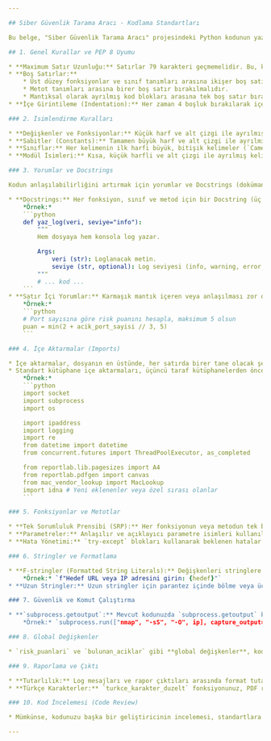 ```yaml
---

## Siber Güvenlik Tarama Aracı - Kodlama Standartları

Bu belge, "Siber Güvenlik Tarama Aracı" projesindeki Python kodunun yazımında takip edilmesi gereken kuralları ve en iyi uygulamaları tanımlar. Bu standartlara uymak, kod kalitesini artırır, hata oranını düşürür ve gelecekteki bakımı kolaylaştırır.

## 1. Genel Kurallar ve PEP 8 Uyumu

* **Maximum Satır Uzunluğu:** Satırlar 79 karakteri geçmemelidir. Bu, kodun küçük ekranlarda veya yan yana pencerelerde okunmasını kolaylaştırır.
* **Boş Satırlar:**
    * Üst düzey fonksiyonlar ve sınıf tanımları arasına ikişer boş satır bırakılmalıdır.
    * Metot tanımları arasına birer boş satır bırakılmalıdır.
    * Mantıksal olarak ayrılmış kod blokları arasına tek boş satır bırakılabilir.
* **İçe Girintileme (Indentation):** Her zaman 4 boşluk bırakılarak içe girintileme yapılmalıdır. Tab karakterleri kullanılmamalıdır.

### 2. İsimlendirme Kuralları

* **Değişkenler ve Fonksiyonlar:** Küçük harf ve alt çizgi ile ayrılmış kelimeler (`snake_case`) kullanılmalıdır (örn. `risk_puanlari`, `yaz_log`).
* **Sabitler (Constants):** Tamamen büyük harf ve alt çizgi ile ayrılmış kelimeler kullanılmalıdır (örn. `RAPOR_TXT`, `RAPOR_PDF`).
* **Sınıflar:** Her kelimenin ilk harfi büyük, bitişik kelimeler (`CamelCase`) kullanılmalıdır (örn. `MacLookup`, `ThreadPoolExecutor`).
* **Modül İsimleri:** Kısa, küçük harfli ve alt çizgi ile ayrılmış kelimeler olmalıdır (örn. `main.py`).

### 3. Yorumlar ve Docstrings

Kodun anlaşılabilirliğini artırmak için yorumlar ve Docstrings (dokümantasyon dizgileri) etkin bir şekilde kullanılmalıdır.

* **Docstrings:** Her fonksiyon, sınıf ve metod için bir Docstring (üç tırnak içinde) eklenmelidir. Bu, fonksiyonun veya sınıfın ne işe yaradığını, aldığı argümanları ve döndürdüğü değeri kısaca açıklamalıdır.
    *Örnek:*
    ```python
    def yaz_log(veri, seviye="info"):
        """
        Hem dosyaya hem konsola log yazar.

        Args:
            veri (str): Loglanacak metin.
            seviye (str, optional): Log seviyesi (info, warning, error, debug). Varsayılan 'info'.
        """
        # ... kod ...
    ```
* **Satır İçi Yorumlar:** Karmaşık mantık içeren veya anlaşılması zor olabilecek kod blokları için açıklayıcı yorumlar kullanılmalıdır. Yorumlar, kodun "nasıl" çalıştığından ziyade "neden" çalıştığını açıklamalıdır.
    *Örnek:*
    ```python
    # Port sayısına göre risk puanını hesapla, maksimum 5 olsun
    puan = min(2 + acik_port_sayisi // 3, 5)
    ```

### 4. İçe Aktarmalar (Imports)

* İçe aktarmalar, dosyanın en üstünde, her satırda birer tane olacak şekilde düzenlenmelidir.
* Standart kütüphane içe aktarmaları, üçüncü taraf kütüphanelerden önce gelmeli, ardından kendi modülleriniz gelmelidir. Her kategori arasında boş bir satır bırakılmalıdır.
    *Örnek:*
    ```python
    import socket
    import subprocess
    import os

    import ipaddress
    import logging
    import re
    from datetime import datetime
    from concurrent.futures import ThreadPoolExecutor, as_completed

    from reportlab.lib.pagesizes import A4
    from reportlab.pdfgen import canvas
    from mac_vendor_lookup import MacLookup
    import idna # Yeni eklenenler veya özel sırası olanlar
    ```

### 5. Fonksiyonlar ve Metotlar

* **Tek Sorumluluk Prensibi (SRP):** Her fonksiyonun veya metodun tek bir işi olmalıdır. Karmaşık görevler, daha küçük, yönetilebilir fonksiyonlara bölünmelidir.
* **Parametreler:** Anlaşılır ve açıklayıcı parametre isimleri kullanılmalıdır.
* **Hata Yönetimi:** `try-except` blokları kullanarak beklenen hatalar ele alınmalı ve kullanıcıya veya log dosyasına anlamlı hata mesajları iletilmelidir. `run_command` fonksiyonunuzdaki hata yönetimi buna iyi bir örnektir.

### 6. Stringler ve Formatlama

* **F-stringler (Formatted String Literals):** Değişkenleri stringlere dahil etmek için `f-string`'ler tercih edilmelidir. Bu, daha okunabilir ve performanslıdır.
    *Örnek:* `f"Hedef URL veya IP adresini girin: {hedef}"`
* **Uzun Stringler:** Uzun stringler için parantez içinde bölme veya üç tırnaklı stringler kullanılabilir.

### 7. Güvenlik ve Komut Çalıştırma

* **`subprocess.getoutput`:** Mevcut kodunuzda `subprocess.getoutput` kullanıyorsunuz. Güvenlik açısından, kullanıcıdan alınan girdilerle doğrudan komut çalıştırmaktan kaçınmak önemlidir. Sizin durumunuzda hedef IP/URL doğrudan komuta aktarılıyor. Nmap, Nikto gibi araçlar zaten bu tür girdileri işlemek üzere tasarlandığı için bu risk yönetilebilir. Ancak, gelecekte betiğe yeni komutlar eklerken `subprocess.run` ve `shell=False` ile komut ve argümanları liste olarak geçirme gibi daha güvenli yöntemleri değerlendirin.
    *Örnek:* `subprocess.run(["nmap", "-sS", "-O", ip], capture_output=True, text=True)`

### 8. Global Değişkenler

* `risk_puanlari` ve `bulunan_aciklar` gibi **global değişkenler**, kodun takibini zorlaştırabilir. Mümkün olduğunda, bu tür verilerin fonksiyonlar arasında parametre olarak geçirilmesi veya bir sınıf yapısı içinde saklanması tercih edilebilir. Ancak mevcut projenizin boyutu göz önüne alındığında, bu kullanım şimdilik kabul edilebilir. Proje büyüdükçe bu yapıyı gözden geçirin.

### 9. Raporlama ve Çıktı

* **Tutarlılık:** Log mesajları ve rapor çıktıları arasında format tutarlılığı sağlanmalıdır. `yaz_log` fonksiyonunuz bu tutarlılığı destekliyor.
* **Türkçe Karakterler:** `turkce_karakter_duzelt` fonksiyonunuz, PDF raporunda Türkçe karakter sorunlarını çözmek için önemlidir. Kullanımının devamlılığı sağlanmalıdır.

### 10. Kod İncelemesi (Code Review)

* Mümkünse, kodunuzu başka bir geliştiricinin incelemesi, standartlara uyumu kontrol etmek ve potansiyel hataları veya iyileştirme alanlarını bulmak için çok faydalıdır.

---
```

